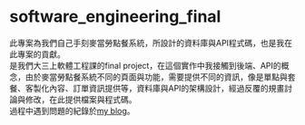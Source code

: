 # software_engineering_final
此專案為我們自己手刻麥當勞點餐系統，所設計的資料庫與API程式碼，也是我在此專案的貢獻。  
是我們大三上軟體工程課的final project，在這個實作中我接觸到後端、API的概念，由於麥當勞點餐系統不同的頁面與功能，需要提供不同的資訊，像是單點與套餐、客製化內容、訂單資訊提供等，資料庫與API的架構設計，經過反覆的規畫討論與修改，在此提供檔案與程式碼。  
過程中遇到問題的紀錄於[my blog](https://peggyshenblog.blogspot.com/2023/03/cross-origin-request-blocked-mixed.html)。
